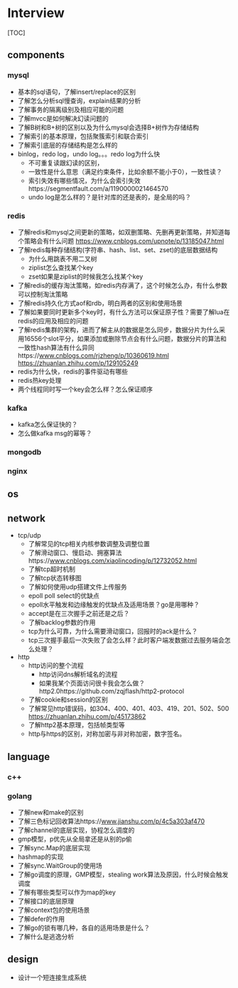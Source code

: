 # Interview

[TOC]

## components

### mysql

- 基本的sql语句，了解insert/replace的区别
- 了解怎么分析sql慢查询，explain结果的分析
- 了解事务的隔离级别及相应可能的问题
- 了解mvcc是如何解决幻读问题的
- 了解B树和B+树的区别以及为什么mysql会选择B+树作为存储结构
- 了解索引的基本原理，包括聚簇索引和联合索引
- 了解索引底层的存储结构是怎么样的
- binlog，redo log，undo log。。。redo log为什么快
  - 不可重复读跟幻读的区别，
  - 一致性是什么意思（满足约束条件，比如余额不能小于0），一致性读？
  - 索引失效有哪些情况，为什么会索引失效https://segmentfault.com/a/1190000021464570
  - undo log是怎么样的？是针对库的还是表的，是全局的吗？

### redis

- 了解redis和mysql之间更新的策略，如双删策略、先删再更新策略，并知道每个策略会有什么问题
  https://www.cnblogs.com/upnote/p/13185047.html
- 了解redis每种存储结构(字符串、hash、list、set、zset)的底层数据结构
  - 为什么用跳表不用二叉树
  - ziplist怎么查找某个key
  - zset如果是ziplist的时候我怎么找某个key
- 了解redis的缓存淘汰策略，如redis内存满了，这个时候怎么办，有什么参数可以控制淘汰策略
- 了解redis持久化方式aof和rdb，明白两者的区别和使用场景
- 了解如果要同时更新多个key时，有什么方法可以保证原子性？需要了解lua在redis的应用及相应的问题
- 了解redis集群的架构，进而了解主从的数据是怎么同步，数据分片为什么采用16556个slot平分，如果添加或删除节点会有什么问题，数据分片的算法和一致性hash算法有什么异同https://www.cnblogs.com/rjzheng/p/10360619.html
  https://zhuanlan.zhihu.com/p/129105249
- redis为什么快，redis的事件驱动有哪些
- redis热key处理
- 两个线程同时写一个key会怎么样？怎么保证顺序

### kafka

- kafka怎么保证快的？
- 怎么做kafka msg的幂等？

### mongodb

### nginx

## os

## network

- tcp/udp
  - 了解常见的tcp相关内核参数调整及调整位置
  - 了解滑动窗口、慢启动、拥塞算法https://www.cnblogs.com/xiaolincoding/p/12732052.html
  - 了解tcp超时机制
  - 了解tcp状态转移图
  - 了解如何使用udp搭建文件上传服务
  - epoll poll select的优缺点
  - epoll水平触发和边缘触发的优缺点及适用场景？go是用哪种？
  - accept是在三次握手之前还是之后？
  - 了解backlog参数的作用
  - tcp为什么可靠，为什么需要滑动窗口，回报时的ack是什么？
  - tcp三次握手最后一次失败了会怎么样？此时客户端发数据过去服务端会怎么处理？
- http
  - http访问的整个流程
    - http访问dns解析域名的流程
    - 如果我某个页面访问很卡我会怎么做？
      http2.0https://github.com/zqjflash/http2-protocol
  - 了解cookie和session的区别
  - 了解常见http错误码，如304、400、401、403、419、201、502、500
    https://zhuanlan.zhihu.com/p/45173862
  - 了解http2基本原理，包括帧类型等
  - http与https的区别，对称加密与非对称加密，数字签名。

## language

### c++

### golang

- 了解new和make的区别
- 了解三色标记回收算法https://www.jianshu.com/p/4c5a303af470
- 了解channel的底层实现，协程怎么调度的
- gmp模型，p优先从全局拿还是从别的p偷
- 了解sync.Map的底层实现
- hashmap的实现
- 了解sync.WaitGroup的使用场
- 了解go调度的原理，GMP模型，stealing work算法及原因，什么时候会触发调度
- 了解有哪些类型可以作为map的key
- 了解接口的底层原理
- 了解context包的使用场景
- 了解defer的作用
- 了解go的锁有哪几种，各自的适用场景是什么？
- 了解什么是逃逸分析

## design

- 设计一个短连接生成系统